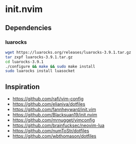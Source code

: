 # init.nvim

## Dependencies

### luarocks

```bash
wget https://luarocks.org/releases/luarocks-3.9.1.tar.gz
tar zxpf luarocks-3.9.1.tar.gz
cd luarocks-3.9.1
./configure && make && sudo make install
sudo luarocks install luasocket
```

## Inspiration

- https://github.com/rafi/vim-config
- https://github.com/elianiva/dotfiles
- https://github.com/fannheyward/init.vim
- https://github.com/Blacksuan19/init.nvim
- https://github.com/mrnugget/vimconfig
- https://github.com/brainfucksec/neovim-lua
- https://github.com/numToStr/dotfiles
- https://github.com/wbthomason/dotfiles

